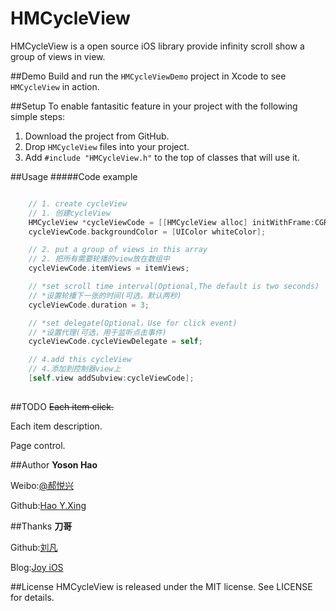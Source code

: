 # HMCycleView
HMCycleView is a open source iOS library provide infinity scroll show a group of views in view.

##Demo
Build and run the `HMCycleViewDemo` project in Xcode to see `HMCycleView` in action.

##Setup
To enable fantasitic feature in your project with the following simple steps:

1. Download the project from GitHub.
2. Drop `HMCycleView` files into your project.
3. Add `#include "HMCycleView.h"` to the top of classes that will use it.

##Usage
#####Code example
``` objective-c

    // 1. create cycleView
    // 1. 创建cycleView
    HMCycleView *cycleViewCode = [[HMCycleView alloc] initWithFrame:CGRectMake(0, 20, [UIScreen mainScreen].bounds.size.width, 200)];
    cycleViewCode.backgroundColor = [UIColor whiteColor];

    // 2. put a group of views in this array
    // 2. 把所有需要轮播的view放在数组中
    cycleViewCode.itemViews = itemViews;

    // *set scroll time interval(Optional,The default is two seconds)
    // *设置轮播下一张的时间(可选，默认两秒)
    cycleViewCode.duration = 3;

    // *set delegate(Optional，Use for click event)
    // *设置代理(可选，用于监听点击事件)
    cycleViewCode.cycleViewDelegate = self;

    // 4.add this cycleView 
    // 4.添加到控制器view上
    [self.view addSubview:cycleViewCode];
    
```

##TODO
~~Each item click.~~

Each item description.

Page control.

##Author
**Yoson Hao**

Weibo:[@郝悦兴][1]

Github:[Hao Y.Xing][2]

##Thanks
**刀哥**

Github:[刘凡][3]

Blog:[Joy iOS][4]

##License
HMCycleView is released under the MIT license. See LICENSE for details.

[1]: http://weibo.com/haoyuexing
[2]: https://github.com/haoyuexing
[3]: https://github.com/liufan321
[4]: http://www.joyios.com/
